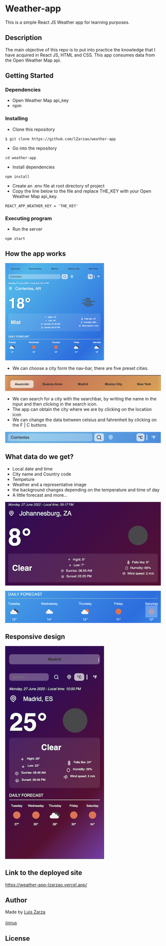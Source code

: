 # Weather-app

This is a simple React JS Weather app for learning purposes.

## Description

The main objective of this repo is to put into practice the knowledge that I have acquired in React JS, HTML and CSS.
This app consumes data from the Open Weather Map api.

## Getting Started

### Dependencies

- Open Weather Map api_key
- npm

### Installing

- Clone this repository

```
$ git clone https://github.com/lZarzao/weather-app
```

- Go into the repository

```
cd weather-app
```

- Install dependencies

```
npm install
```

- Create an .env file at root directory of project
- Copy the line below to the file and replace THE_KEY with your Open Weather Map api_key.

```
REACT_APP_WEATHER_KEY = 'THE_KEY'
```

### Executing program

- Run the server

```
npm start
```

## How the app works

![App screenshot](https://raw.githubusercontent.com/lZarzao/weather-app/master/src/assets/img15.49.png)

- We can choose a city form the nav-bar, there are five preset cities.

![nav-bar screenshot](https://raw.githubusercontent.com/lZarzao/weather-app/master/src/assets/navbar.png)

- We can search for a city with the searchbar, by writing the name in the input and then clicking in the search icon.
- The app can obtain the city where we are by clicking on the location icon
- We can change the data between celsius and fahrenheit by clicking on the F | C buttons

![search-bar screenshot](https://raw.githubusercontent.com/lZarzao/weather-app/master/src/assets/searchbar.png)

## What data do we get?

- Local date and time
- City name and Country code
- Tempeture
- Weather and a representative image
- the background changes depending on the temperature and time of day
- A little forecast and more...

![App screenshot](https://raw.githubusercontent.com/lZarzao/weather-app/master/src/assets/info.png)

![App screenshot](https://raw.githubusercontent.com/lZarzao/weather-app/master/src/assets/forecast.png)

## Responsive design

![App screenshot](https://raw.githubusercontent.com/lZarzao/weather-app/master/src/assets/mobile.png)

## Link to the deployed site

https://weather-app-lzarzao.vercel.app/

## Author

<p>Made by <a href="https://www.linkedin.com/in/luis-zarzao/">Luis Zarza</a></p>
<sub><a href="https://github.com/lZarzao">GitHub</a></sub>

## License
